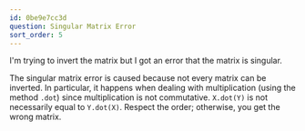 ```yaml
---
id: 0be9e7cc3d
question: Singular Matrix Error
sort_order: 5
---
```


I'm trying to invert the matrix but I got an error that the matrix is singular.

The singular matrix error is caused because not every matrix can be inverted. In particular, it happens when dealing with multiplication (using the method `.dot`) since multiplication is not commutative. `X.dot(Y)` is not necessarily equal to `Y.dot(X)`. Respect the order; otherwise, you get the wrong matrix.